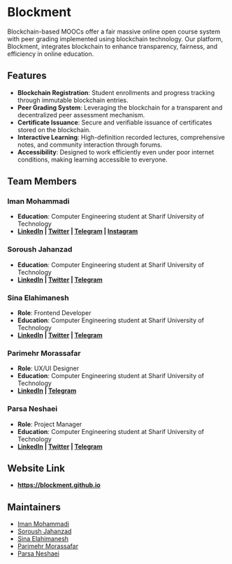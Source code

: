 # Blockment

Blockchain-based MOOCs offer a fair massive online open course system with peer grading implemented using blockchain technology. Our platform, Blockment, integrates blockchain to enhance transparency, fairness, and efficiency in online education.

## Features

- **Blockchain Registration**: Student enrollments and progress tracking through immutable blockchain entries.
- **Peer Grading System**: Leveraging the blockchain for a transparent and decentralized peer assessment mechanism.
- **Certificate Issuance**: Secure and verifiable issuance of certificates stored on the blockchain.
- **Interactive Learning**: High-definition recorded lectures, comprehensive notes, and community interaction through forums.
- **Accessibility**: Designed to work efficiently even under poor internet conditions, making learning accessible to everyone.

## Team Members

### Iman Mohammadi
- **Education**: Computer Engineering student at Sharif University of Technology
- **[LinkedIn](https://www.linkedin.com/in/imanmohammadi02) | [Twitter](https://twitter.com/Iman_M_02) | [Telegram](https://t.me/Iman_M_02) | [Instagram](https://www.instagram.com/iman_m_02/)**

### Soroush Jahanzad
- **Education**: Computer Engineering student at Sharif University of Technology
- **[LinkedIn](https://www.linkedin.com/in/soroush-jahanzad) | [Twitter](https://twitter.com/SoroushTheFirst) | [Telegram](https://t.me/SoroushTheFirst)**

### Sina Elahimanesh
- **Role**: Frontend Developer
- **Education**: Computer Engineering student at Sharif University of Technology
- **[LinkedIn](https://www.linkedin.com/in/sina-elahimanesh-094120158) | [Twitter](https://twitter.com/SElahimanesh) | [Telegram](https://t.me/SinaElahimanesh)**

### Parimehr Morassafar
- **Role**: UX/UI Designer
- **Education**: Computer Engineering student at Sharif University of Technology
- **[LinkedIn](https://www.linkedin.com/in/parimehr-morassafar-766a04195) | [Telegram](https://t.me/pariiimehr)**

### Parsa Neshaei
- **Role**: Project Manager
- **Education**: Computer Engineering student at Sharif University of Technology
- **[LinkedIn](https://www.linkedin.com/in/spneshaei) | [Twitter](https://twitter.com/seyyedparsa) | [Telegram](https://t.me/spneshaei)**

## Website Link

- **https://blockment.github.io**

## Maintainers

- [Iman Mohammadi](https://github.com/Imanm02)
- [Soroush Jahanzad](https://github.com/SJahanzad)
- [Sina Elahimanesh](https://github.com/SinaElahimanesh)
- [Parimehr Morassafar](https://github.com/parimehrmorassa)
- [Parsa Neshaei](https://github.com/spneshaei)